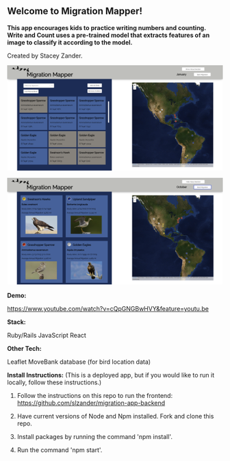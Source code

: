 ## Welcome to Migration Mapper!
**This app encourages kids to practice writing numbers and counting. Write and Count uses a pre-trained model that extracts features of an image to classify it according to the model.**

Created by Stacey Zander.

![background](/1.png)

![background](/2.png)
  
**Demo:**

https://www.youtube.com/watch?v=cQpGNGBwHVY&feature=youtu.be

**Stack:**

Ruby/Rails
JavaScript
React

**Other Tech:**

Leaflet
MoveBank database (for bird location data)

**Install Instructions:**
(This is a deployed app, but if you would like to run it locally, follow these instructions.)

1. Follow the instructions on this repo to run the frontend: https://github.com/slzander/migration-app-backend 

2. Have current versions of Node and Npm installed. Fork and clone this repo.

3. Install packages by running the command 'npm install'.

4. Run the command 'npm start'.
